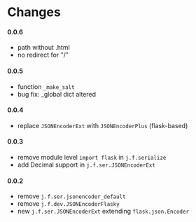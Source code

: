 Changes
=======

#### 0.0.6
* path without .html
* no redirect for "/"

#### 0.0.5
* function `_make_salt`
* bug fix: _global dict altered

#### 0.0.4
* replace `JSONEncoderExt` with `JSONEncoderPlus` (flask-based)

#### 0.0.3
* remove module level `import flask` in `j.f.serialize`
* add Decimal support in `j.f.ser.JSONEncoderExt`

#### 0.0.2
* remove `j.f.ser.jsonencoder_default`
* remove `j.f.dev.JSONEncoderFlasky`
* new `j.f.ser.JSONEncoderExt` extending `flask.json.Encoder`

